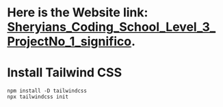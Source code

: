 # Here is the Website link: [Sheryians_Coding_School_Level_3_ProjectNo_1_significo](https://pratikrameshmajage.github.io/Sheryians_Coding_School_Level_3_ProjectNo_1_significo/).

# Install Tailwind CSS
```
npm install -D tailwindcss
npx tailwindcss init
```
